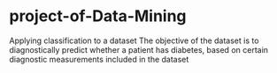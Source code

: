 # project-of-Data-Mining

Applying classification to a dataset
The objective of the dataset is to diagnostically predict whether a patient has diabetes, based on certain diagnostic measurements included in the dataset
